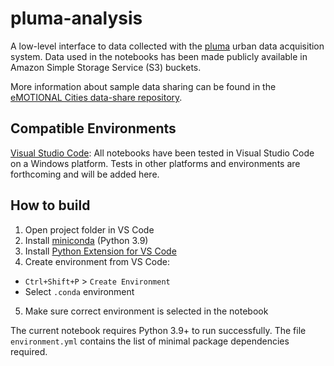 # pluma-analysis

A low-level interface to data collected with the [pluma](https://github.com/emotional-cities/pluma) urban data acquisition system. Data used in the notebooks has been made publicly available in Amazon Simple Storage Service (S3) buckets.

More information about sample data sharing can be found in the [eMOTIONAL Cities data-share repository](https://github.com/emotional-cities/data-share).

## Compatible Environments

[Visual Studio Code](https://code.visualstudio.com/): All notebooks have been tested in Visual Studio Code on a Windows platform. Tests in other platforms and environments are forthcoming and will be added here.

## How to build

1. Open project folder in VS Code
2. Install [miniconda](https://docs.conda.io/en/latest/miniconda.html) (Python 3.9)
3. Install [Python Extension for VS Code](https://marketplace.visualstudio.com/items?itemName=ms-python.python)
4. Create environment from VS Code:
  - `Ctrl+Shift+P` > `Create Environment`
  - Select `.conda` environment
5. Make sure correct environment is selected in the notebook

The current notebook requires Python 3.9+ to run successfully. The file `environment.yml` contains the list of minimal package dependencies required.
